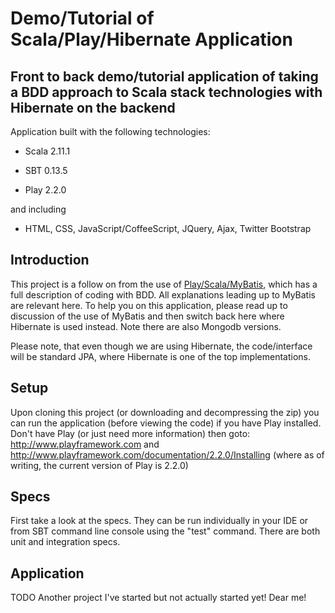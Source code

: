 Demo/Tutorial of Scala/Play/Hibernate Application
=================================================

Front to back demo/tutorial application of taking a BDD approach to Scala stack technologies with Hibernate on the backend
--------------------------------------------------------------------------------------------------------------------------

Application built with the following technologies:

- Scala 2.11.1

- SBT 0.13.5

- Play 2.2.0

and including

- HTML, CSS, JavaScript/CoffeeScript, JQuery, Ajax, Twitter Bootstrap

Introduction
------------

This project is a follow on from the use of <a href="https://github.com/davidainslie/play-scala-mybatis-kissthinker">Play/Scala/MyBatis</a>, which has a full description of coding with BDD.
All explanations leading up to MyBatis are relevant here.
To help you on this application, please read up to discussion of the use of MyBatis and then switch back here where Hibernate is used instead.
Note there are also Mongodb versions.

Please note, that even though we are using Hibernate, the code/interface will be standard JPA, where Hibernate is one of the top implementations.

Setup
-----

Upon cloning this project (or downloading and decompressing the zip) you can run the application (before viewing the code) if you have Play installed.
Don't have Play (or just need more information) then goto:
http://www.playframework.com
and
http://www.playframework.com/documentation/2.2.0/Installing (where as of writing, the current version of Play is 2.2.0)

Specs
-----
First take a look at the specs.
They can be run individually in your IDE or from SBT command line console using the "test" command.
There are both unit and integration specs.

Application
-----------

TODO
Another project I've started but not actually started yet! Dear me!